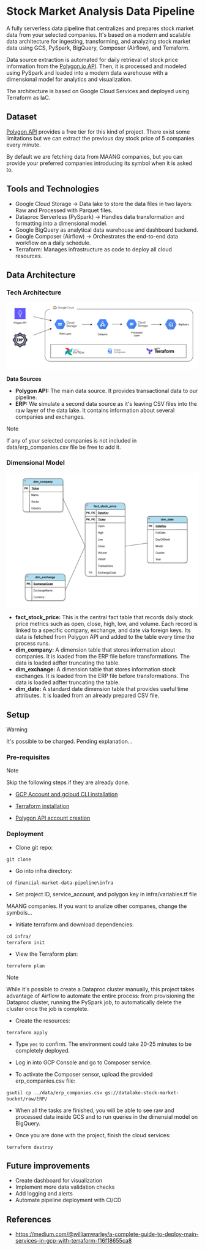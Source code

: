 # Stock Market Analysis Data Pipeline

A fully serverless data pipeline that centralizes and prepares stock market data from your selected companies. It's based on a modern and scalable data architecture for ingesting, transforming, and analyzing stock market data using GCS, PySpark, BigQuery, Composer (Airflow), and Terraform.

Data source extraction is automated for daily retrieval of stock price information from the [Polygon.io API](https://polygon.io/). Then, it is processed and modeled using PySpark and loaded into a modern data warehouse with a dimensional model for analytics and visualization.

The architecture is based on Google Cloud Services and deployed using Terraform as IaC.

## Dataset

[Polygon API](https://polygon.io/) provides a free tier for this kind of project. There exist some limitations but we can extract the previous day stock price of 5 companies every minute.

By default we are fetching data from MAANG companies, but you can provide your preferred companies introducing its symbol when it is asked to.

## Tools and Technologies

- Google Cloud Storage -> Data lake to store the data files in two layers: Raw and Processed with Parquet files.
- Dataproc Serverless (PySpark) -> Handles data transformation and formatting into a dimensional model.
- Google BigQuery as analytical data warehouse and dashboard backend.
- Google Composer (Airflow) -> Orchestrates the end-to-end data workflow on a daily schedule.
- Terraform: Manages infrastructure as code to deploy all cloud resources.

## Data Architecture

### Tech Architecture

![alt text](images/stock-market-data-pipeline.png)

**Data Sources**

- **Polygon API:** The main data source. It provides transactional data to our pipeline.
- **ERP:** We simulate a second data source as it's leaving CSV files into the raw layer of the data lake. It contains information about several companies and exchanges.

> [!NOTE]
> If any of your selected companies is not included in data/erp_companies.csv file be free to add it.

### Dimensional Model

![alt text](images/stock-market-data-model.png)

- **fact_stock_price:** This is the central fact table that records daily stock price metrics such as open, close, high, low, and volume. Each record is linked to a specific company, exchange, and date via foreign keys. Its data is fetched from Polygon API and added to the table every time the process runs.
- **dim_company:** A dimension table that stores information about companies. It is loaded from the ERP file before transformations. The data is loaded adfter truncating the table.
- **dim_exchange:** A dimension table that stores information stock exchanges. It is loaded from the ERP file before transformations. The data is loaded adfter truncating the table.
- **dim_date:** A standard date dimension table that provides useful time attributes. It is loaded from an already prepared CSV file.

## Setup

> [!WARNING]
> It's possible to be charged. Pending explanation...

### Pre-requisites

> [!NOTE]
> Skip the following steps if they are already done.

- [GCP Account and gcloud CLI installation](setup/gcp_setup.md)

- [Terraform installation](https://developer.hashicorp.com/terraform/tutorials/aws-get-started/install-cli)

- [Polygon API account creation](https://polygon.io/)

### Deployment

- Clone git repo:

```
git clone
```

- Go into infra directory:

```
cd financial-market-data-pipeline\infra
```

- Set project ID, service_account, and polygon key in infra/variables.tf file

MAANG companies. If you want to analize other companes, change the symbols...

- Initiate terraform and download dependencies:

```
cd infra/
terraform init
```

- View the Terraform plan:

```
terraform plan
```

> [!NOTE]
> While it's possible to create a Dataproc cluster manually, this project takes advantage of Airflow to automate the entire process: from provisioning the Dataproc cluster, running the PySpark job, to automatically delete the cluster once the job is complete.

- Create the resources:

```
terraform apply
```

- Type `yes` to confirm. The environment could take 20-25 minutes to be completely deployed.

- Log in into GCP Console and go to Composer service.

- To activate the Composer sensor, upload the provided erp_companies.csv file:

```
gsutil cp ../data/erp_companies.csv gs://datalake-stock-market-bucket/raw/ERP/
```

- When all the tasks are finished, you will be able to see raw and processed data inside GCS and to run queries in the dimensial model on BigQuery.

- Once you are done with the project, finish the cloud services:

```
terraform destroy
```

## Future improvements

- Create dashboard for visualization
- Implement more data validation checks
- Add logging and alerts
- Automate pipeline deployment with CI/CD

## References

- https://medium.com/@williamwarley/a-complete-guide-to-deploy-main-services-in-gcp-with-terraform-f16f18655ca8
